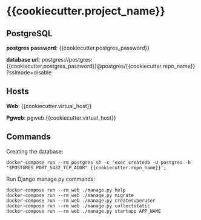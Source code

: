# {{cookiecutter.project_name}}

## PostgreSQL
**postgres password**: {{cookiecutter.postgres_password}}

**database url**: postgres://postgres:{{cookiecutter.postgres_password}}@postgres/{{cookiecutter.repo_name}}?sslmode=disable

## Hosts
**Web**: {{cookiecutter.virtual_host}}

**Pgweb**: pgweb.{{cookiecutter.virtual_host}}

## Commands
Creating the database:

    docker-compose run --rm postgres sh -c 'exec createdb -U postgres -h "$POSTGRES_PORT_5432_TCP_ADDR" {{cookiecutter.repo_name}}';

Run Django manage.py commands:

    docker-compose run --rm web ./manage.py help
    docker-compose run --rm web ./manage.py migrate
    docker-compose run --rm web ./manage.py createsuperuser
    docker-compose run --rm web ./manage.py collectstatic
    docker-compose run --rm web ./manage.py startapp APP_NAME
